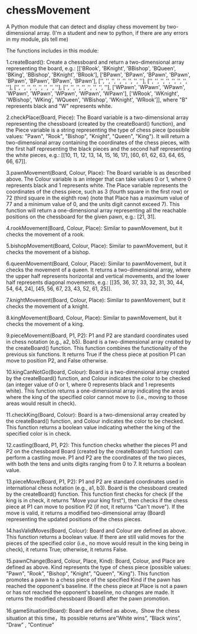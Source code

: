 # chessMovement
A Python module that can detect and display chess movement by two-dimensional array. (I'm a student and new to python, if there are any errors in my module, pls tell me)
 


The functions includes in this module:

1.createBoard(): Create a chessboard and return a two-dimensional array representing the board, e.g.: [['BRook', 'BKnight', 'BBishop', 'BQueen', 'BKing', 'BBishop', 'BKnight', 'BRook'], ['BPawn', 'BPawn', 'BPawn', 'BPawn', 'BPawn', 'BPawn', 'BPawn', 'BPawn'], ['', '', '', '', '', '', '', ''], ['', '', '', '', '', '', '', ''], ['', '', '', '', '', '', '', ''], ['', '', '', '', '', '', '', ''], ['WPawn', 'WPawn', 'WPawn', 'WPawn', 'WPawn', 'WPawn', 'WPawn', 'WPawn'], ['WRook', 'WKnight', 'WBishop', 'WKing', 'WQueen', 'WBishop', 'WKnight', 'WRook']], where "B" represents black and "W" represents white.

2.checkPlace(Board, Piece): The Board variable is a two-dimensional array representing the chessboard (created by the createBoard() function), and the Piece variable is a string representing the type of chess piece (possible values: "Pawn", "Rook", "Bishop", "Knight", "Queen", "King"). It will return a two-dimensional array containing the coordinates of the chess pieces, with the first half representing the black pieces and the second half representing the white pieces, e.g.: [[10, 11, 12, 13, 14, 15, 16, 17], [60, 61, 62, 63, 64, 65, 66, 67]].

3.pawnMovement(Board, Colour, Place): The Board variable is as described above. The Colour variable is an integer that can take values 0 or 1, where 0 represents black and 1 represents white. The Place variable represents the coordinates of the chess piece, such as 3 (fourth square in the first row) or 72 (third square in the eighth row) (note that Place has a maximum value of 77 and a minimum value of 0, and the units digit cannot exceed 7). This function will return a one-dimensional array representing all the reachable positions on the chessboard for the given pawn, e.g.: [21, 31].

4.rookMovement(Board, Colour, Place): Similar to pawnMovement, but it checks the movement of a rook.

5.bishopMovement(Board, Colour, Place): Similar to pawnMovement, but it checks the movement of a bishop.

6.queenMovement(Board, Colour, Place): Similar to pawnMovement, but it checks the movement of a queen. It returns a two-dimensional array, where the upper half represents horizontal and vertical movements, and the lower half represents diagonal movements, e.g.: [[35, 36, 37, 33, 32, 31, 30, 44, 54, 64, 24], [45, 56, 67, 23, 43, 52, 61, 25]].

7.knightMovement(Board, Colour, Place): Similar to pawnMovement, but it checks the movement of a knight.

8.kingMovement(Board, Colour, Place): Similar to pawnMovement, but it checks the movement of a king.

9.pieceMovement(Board, P1, P2): P1 and P2 are standard coordinates used in chess notation (e.g., a2, b5). Board is a two-dimensional array created by the createBoard() function. This function combines the functionality of the previous six functions. It returns True if the chess piece at position P1 can move to position P2, and False otherwise.

10.kingCanNotGo(Board, Colour): Board is a two-dimensional array created by the createBoard() function, and Colour indicates the color to be checked (an integer value of 0 or 1, where 0 represents black and 1 represents white). This function returns a one-dimensional array indicating the areas where the king of the specified color cannot move to (i.e., moving to those areas would result in check).

11.checkKing(Board, Colour): Board is a two-dimensional array created by the createBoard() function, and Colour indicates the color to be checked. This function returns a boolean value indicating whether the king of the specified color is in check.

12.castling(Board, P1, P2): This function checks whether the pieces P1 and P2 on the chessboard Board (created by the createBoard() function) can perform a castling move. P1 and P2 are the coordinates of the two pieces, with both the tens and units digits ranging from 0 to 7. It returns a boolean value.

13.pieceMove(Board, P1, P2): P1 and P2 are standard coordinates used in international chess notation (e.g., a1, b3). Board is the chessboard created by the createBoard() function. This function first checks for check (if the king is in check, it returns "Move your king first"), then checks if the chess piece at P1 can move to position P2 (if not, it returns "Can't move"). If the move is valid, it returns a modified two-dimensional array (Board) representing the updated positions of the chess pieces.

14.hasValidMoves(Board, Colour): Board and Colour are defined as above. This function returns a boolean value. If there are still valid moves for the pieces of the specified color (i.e., no move would result in the king being in check), it returns True; otherwise, it returns False.

15.pawnChange(Board, Colour, Place, Kind): Board, Colour, and Place are defined as above. Kind represents the type of chess piece (possible values: "Pawn", "Rook", "Bishop", "Knight", "Queen", "King"). This function promotes a pawn to a chess piece of the specified Kind if the pawn has reached the opponent's baseline. If the chess piece at Place is not a pawn or has not reached the opponent's baseline, no changes are made. It returns the modified chessboard (Board) after the pawn promotion.

16.gameSituation(Board): Board are defined as above。Show the chess situation at this time，Its possible returns are”White wins”, ”Black wins”, ”Draw” , ”Continue”
